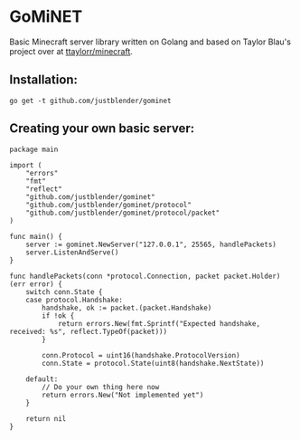 # GoMiNET
Basic Minecraft server library written on Golang and based on Taylor Blau's project over at [ttaylorr/minecraft](https://github.com/ttaylorr/minecraft).

## Installation:
`go get -t github.com/justblender/gominet`

## Creating your own basic server:
```
package main

import (
	"errors"
	"fmt"
	"reflect"
	"github.com/justblender/gominet"
	"github.com/justblender/gominet/protocol"
	"github.com/justblender/gominet/protocol/packet"
)

func main() {
	server := gominet.NewServer("127.0.0.1", 25565, handlePackets)
	server.ListenAndServe()
}

func handlePackets(conn *protocol.Connection, packet packet.Holder) (err error) {
	switch conn.State {
	case protocol.Handshake:
		handshake, ok := packet.(packet.Handshake)
		if !ok {
			return errors.New(fmt.Sprintf("Expected handshake, received: %s", reflect.TypeOf(packet)))
		}

		conn.Protocol = uint16(handshake.ProtocolVersion)
		conn.State = protocol.State(uint8(handshake.NextState))

	default:
		// Do your own thing here now
		return errors.New("Not implemented yet")
	}

	return nil
}
```